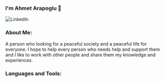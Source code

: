 ### I'm Ahmet Arapoglu 👋

![LinkedIn](https://www.linkedin.com/in/aiar7b/)

### About Me:
A person who looking for a peaceful society and a peaceful life for everyone. I hope to help every person who needs help and support them and I like to work with other people and share them my knowledge and experiences.

### Languages and Tools:




